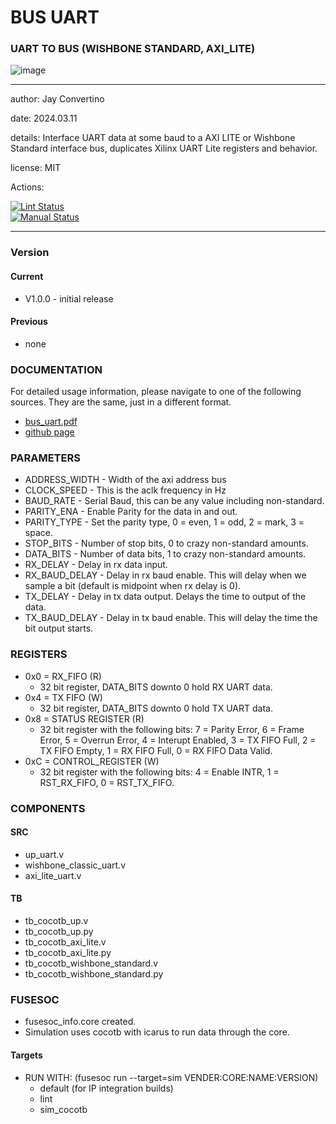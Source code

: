 # BUS UART
### UART TO BUS (WISHBONE STANDARD, AXI_LITE)

![image](docs/manual/img/AFRL.png)

---

  author: Jay Convertino   
  
  date: 2024.03.11
  
  details: Interface UART data at some baud to a AXI LITE or Wishbone Standard interface bus, duplicates Xilinx UART Lite registers and behavior.
  
  license: MIT   
   
  Actions:  

  [![Lint Status](../../actions/workflows/lint.yml/badge.svg)](../../actions)  
  [![Manual Status](../../actions/workflows/manual.yml/badge.svg)](../../actions)  
  
---

### Version
#### Current
  - V1.0.0 - initial release

#### Previous
  - none

### DOCUMENTATION
  For detailed usage information, please navigate to one of the following sources. They are the same, just in a different format.

  - [bus_uart.pdf](docs/manual/bus_uart.pdf)
  - [github page](https://johnathan-convertino-afrl.github.io/bus_uart/)

### PARAMETERS

  *   ADDRESS_WIDTH   - Width of the axi address bus
  *   CLOCK_SPEED     - This is the aclk frequency in Hz
  *   BAUD_RATE       - Serial Baud, this can be any value including non-standard.
  *   PARITY_ENA      - Enable Parity for the data in and out.
  *   PARITY_TYPE     - Set the parity type, 0 = even, 1 = odd, 2 = mark, 3 = space.
  *   STOP_BITS       - Number of stop bits, 0 to crazy non-standard amounts.
  *   DATA_BITS       - Number of data bits, 1 to crazy non-standard amounts.
  *   RX_DELAY        - Delay in rx data input.
  *   RX_BAUD_DELAY   - Delay in rx baud enable. This will delay when we sample a bit (default is midpoint when rx delay is 0).
  *   TX_DELAY        - Delay in tx data output. Delays the time to output of the data.
  *   TX_BAUD_DELAY   - Delay in tx baud enable. This will delay the time the bit output starts.

### REGISTERS

  - 0x0 = RX_FIFO (R)
    * 32 bit register, DATA_BITS downto 0 hold RX UART data.
  - 0x4 = TX FIFO (W)
    * 32 bit register, DATA_BITS downto 0 hold TX UART data.
  - 0x8 = STATUS REGISTER (R)
    * 32 bit register with the following bits: 7 = Parity Error, 6 = Frame Error, 5 = Overrun Error, 4 = Interupt Enabled, 3 = TX FIFO Full, 2 = TX FIFO Empty, 1 = RX FIFO Full, 0 = RX FIFO Data Valid.
  - 0xC = CONTROL_REGISTER (W)
    * 32 bit register with the following bits: 4 = Enable INTR, 1 = RST_RX_FIFO, 0 = RST_TX_FIFO.

### COMPONENTS
#### SRC

* up_uart.v
* wishbone_classic_uart.v
* axi_lite_uart.v
  
#### TB

* tb_cocotb_up.v
* tb_cocotb_up.py
* tb_cocotb_axi_lite.v
* tb_cocotb_axi_lite.py
* tb_cocotb_wishbone_standard.v
* tb_cocotb_wishbone_standard.py

### FUSESOC

* fusesoc_info.core created.
* Simulation uses cocotb with icarus to run data through the core.

#### Targets

* RUN WITH: (fusesoc run --target=sim VENDER:CORE:NAME:VERSION)
  - default (for IP integration builds)
  - lint
  - sim_cocotb

